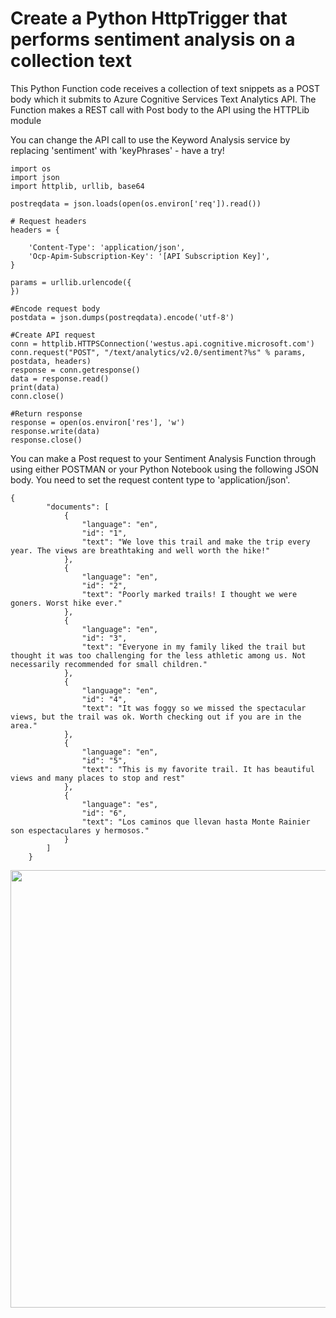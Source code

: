# Create a Python HttpTrigger that performs sentiment analysis on a collection text

This Python Function code receives a collection of text snippets as a POST body which it submits to Azure Cognitive Services Text Analytics API. The Function makes a REST call with Post body to the API using the HTTPLib module

You can change the API call to use the Keyword Analysis service by replacing 'sentiment' with 'keyPhrases' - have a try!

```
import os
import json
import httplib, urllib, base64

postreqdata = json.loads(open(os.environ['req']).read())

# Request headers
headers = {

    'Content-Type': 'application/json',
    'Ocp-Apim-Subscription-Key': '[API Subscription Key]',
}

params = urllib.urlencode({
})

#Encode request body
postdata = json.dumps(postreqdata).encode('utf-8')

#Create API request
conn = httplib.HTTPSConnection('westus.api.cognitive.microsoft.com')
conn.request("POST", "/text/analytics/v2.0/sentiment?%s" % params, postdata, headers)
response = conn.getresponse()
data = response.read()
print(data)
conn.close()

#Return response
response = open(os.environ['res'], 'w')
response.write(data)
response.close()
```

You can make a Post request to your Sentiment Analysis Function through using either POSTMAN or your Python Notebook using the following JSON body. You need to set the request content type to 'application/json'.

```
{
        "documents": [
            {
                "language": "en",
                "id": "1",
                "text": "We love this trail and make the trip every year. The views are breathtaking and well worth the hike!"
            },
            {
                "language": "en",
                "id": "2",
                "text": "Poorly marked trails! I thought we were goners. Worst hike ever."
            },
            {
                "language": "en",
                "id": "3",
                "text": "Everyone in my family liked the trail but thought it was too challenging for the less athletic among us. Not necessarily recommended for small children."
            },
            {
                "language": "en",
                "id": "4",
                "text": "It was foggy so we missed the spectacular views, but the trail was ok. Worth checking out if you are in the area."
            },                
            {
                "language": "en",
                "id": "5",
                "text": "This is my favorite trail. It has beautiful views and many places to stop and rest"
            },
            {
                "language": "es", 
                "id": "6", 
                "text": "Los caminos que llevan hasta Monte Rainier son espectaculares y hermosos."
            }
        ]
    }
```

 <img src="https://github.com/ben-houghton/azureforpython/blob/master/images/postmanrequest.PNG" width="700">

